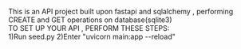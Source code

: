 This is an API project built upon fastapi and sqlalchemy , performing CREATE and GET operations on database(sqlite3)<br>
TO SET UP YOUR API , PERFORM THESE STEPS:<br>
1)Run seed.py
2)Enter "uvicorn main:app --reload"
